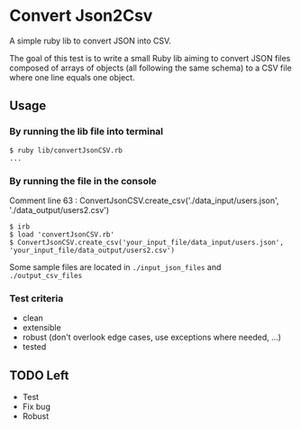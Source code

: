 # Convert Json2Csv

A simple ruby lib to convert JSON into CSV.

The goal of this test is to write a small Ruby lib aiming to convert JSON files composed of arrays of objects (all following the same schema) to a CSV file where one line equals one object.

## Usage

### By running the lib file into terminal

```shell
$ ruby lib/convertJsonCSV.rb
...
```

### By running the file in the console

Comment line 63 : ConvertJsonCSV.create_csv('./data_input/users.json', './data_output/users2.csv')

```shell
$ irb
$ load 'convertJsonCSV.rb'
$ ConvertJsonCSV.create_csv('your_input_file/data_input/users.json', 'your_input_file/data_output/users2.csv')
```

Some sample files are located in `./input_json_files` and `./output_csv_files`

### Test criteria

- clean
- extensible
- robust (don't overlook edge cases, use exceptions where needed, ...)
- tested

## TODO Left

- Test
- Fix bug
- Robust
